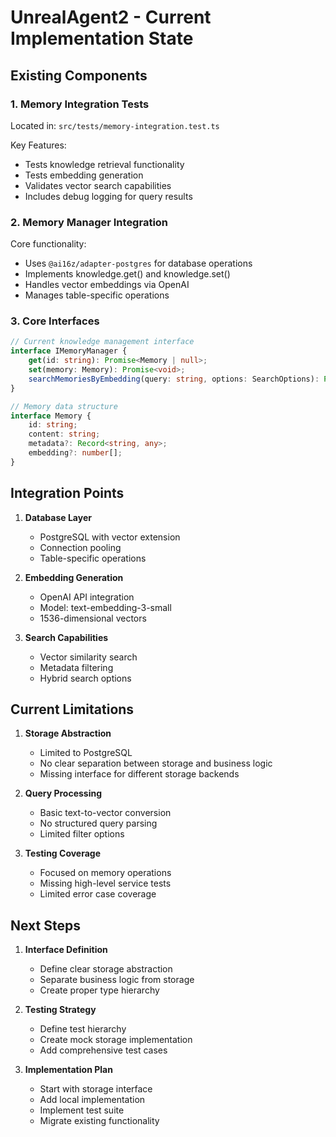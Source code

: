# UnrealAgent2 - Current Implementation State

## Existing Components

### 1. Memory Integration Tests
Located in: `src/tests/memory-integration.test.ts`

Key Features:
- Tests knowledge retrieval functionality
- Tests embedding generation
- Validates vector search capabilities
- Includes debug logging for query results

### 2. Memory Manager Integration
Core functionality:
- Uses `@ai16z/adapter-postgres` for database operations
- Implements knowledge.get() and knowledge.set()
- Handles vector embeddings via OpenAI
- Manages table-specific operations

### 3. Core Interfaces

```typescript
// Current knowledge management interface
interface IMemoryManager {
    get(id: string): Promise<Memory | null>;
    set(memory: Memory): Promise<void>;
    searchMemoriesByEmbedding(query: string, options: SearchOptions): Promise<Memory[]>;
}

// Memory data structure
interface Memory {
    id: string;
    content: string;
    metadata?: Record<string, any>;
    embedding?: number[];
}
```

## Integration Points

1. **Database Layer**
   - PostgreSQL with vector extension
   - Connection pooling
   - Table-specific operations

2. **Embedding Generation**
   - OpenAI API integration
   - Model: text-embedding-3-small
   - 1536-dimensional vectors

3. **Search Capabilities**
   - Vector similarity search
   - Metadata filtering
   - Hybrid search options

## Current Limitations

1. **Storage Abstraction**
   - Limited to PostgreSQL
   - No clear separation between storage and business logic
   - Missing interface for different storage backends

2. **Query Processing**
   - Basic text-to-vector conversion
   - No structured query parsing
   - Limited filter options

3. **Testing Coverage**
   - Focused on memory operations
   - Missing high-level service tests
   - Limited error case coverage

## Next Steps

1. **Interface Definition**
   - Define clear storage abstraction
   - Separate business logic from storage
   - Create proper type hierarchy

2. **Testing Strategy**
   - Define test hierarchy
   - Create mock storage implementation
   - Add comprehensive test cases

3. **Implementation Plan**
   - Start with storage interface
   - Add local implementation
   - Implement test suite
   - Migrate existing functionality
